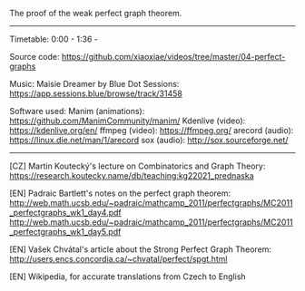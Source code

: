 The proof of the weak perfect graph theorem.

------------------

Timetable:
0:00 - <something>
1:36 - <something else>

Source code:
https://github.com/xiaoxiae/videos/tree/master/04-perfect-graphs

Music:
Maisie Dreamer by Blue Dot Sessions: https://app.sessions.blue/browse/track/31458

Software used:
Manim (animations): https://github.com/ManimCommunity/manim/
Kdenlive (video): https://kdenlive.org/en/
ffmpeg (video): https://ffmpeg.org/
arecord (audio): https://linux.die.net/man/1/arecord
sox (audio): http://sox.sourceforge.net/

------------------

[CZ] Martin Koutecký's lecture on Combinatorics and Graph Theory:
https://research.koutecky.name/db/teaching:kg22021_prednaska

[EN] Padraic Bartlett's notes on the perfect graph theorem:
http://web.math.ucsb.edu/~padraic/mathcamp_2011/perfectgraphs/MC2011_perfectgraphs_wk1_day4.pdf
http://web.math.ucsb.edu/~padraic/mathcamp_2011/perfectgraphs/MC2011_perfectgraphs_wk1_day5.pdf

[EN] Vašek Chvátal's article about the Strong Perfect Graph Theorem:
http://users.encs.concordia.ca/~chvatal/perfect/spgt.html

[EN] Wikipedia, for accurate translations from Czech to English
